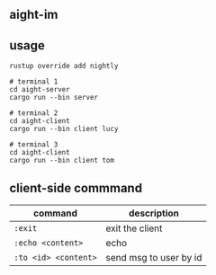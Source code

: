 **aight-im**
---

## usage
```
rustup override add nightly

# terminal 1
cd aight-server
cargo run --bin server

# terminal 2
cd aight-client
cargo run --bin client lucy

# terminal 3
cd aight-client
cargo run --bin client tom
```

## client-side commmand

| command | description |
| ------ | ------ | 
| `:exit` | exit the client | 
| `:echo <content>` | echo | 
| `:to <id> <content>` | send msg to user by id | 

